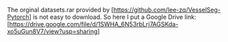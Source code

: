 The orginal datasets.rar provided by [https://github.com/lee-zq/VesselSeg-Pytorch] is not easy to download. So here I put a Google Drive link:
[https://drive.google.com/file/d/1SWHA_6N53rbLrj7AGSKda-xo5uGun8V7/view?usp=sharing]